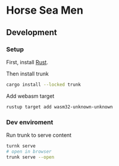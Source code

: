 # Horse Sea Men

## Development

### Setup

First, install [Rust](https://www.rust-lang.org/tools/install).

Then install trunk

```bash
cargo install --locked trunk
```

Add webasm target

```bash
rustup target add wasm32-unknown-unknown
```

### Dev enviroment

Run trunk to serve content

```bash
turnk serve
# open in browser
trunk serve --open
```

